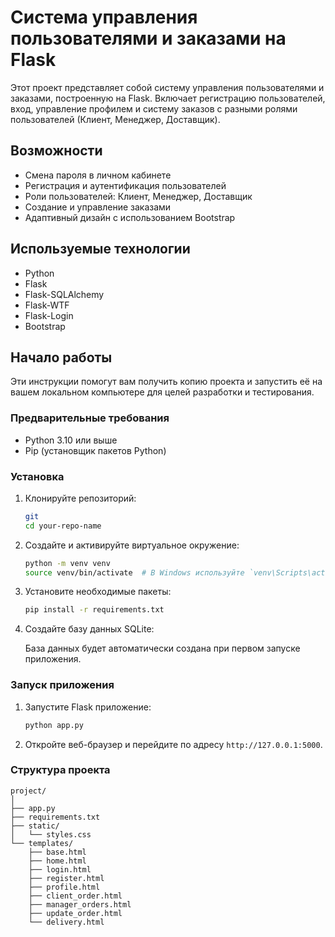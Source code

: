 
# Система управления пользователями и заказами на Flask

Этот проект представляет собой систему управления пользователями и заказами, построенную на Flask. Включает регистрацию пользователей, вход, управление профилем и систему заказов с разными ролями пользователей (Клиент, Менеджер, Доставщик).

## Возможности

- Смена пароля в личном кабинете
- Регистрация и аутентификация пользователей
- Роли пользователей: Клиент, Менеджер, Доставщик
- Создание и управление заказами
- Адаптивный дизайн с использованием Bootstrap


## Используемые технологии

- Python
- Flask
- Flask-SQLAlchemy
- Flask-WTF
- Flask-Login
- Bootstrap

## Начало работы

Эти инструкции помогут вам получить копию проекта и запустить её на вашем локальном компьютере для целей разработки и тестирования.

### Предварительные требования

- Python 3.10 или выше
- Pip (установщик пакетов Python)

### Установка

1. Клонируйте репозиторий:

    ```sh
    git 
    cd your-repo-name
    ```

2. Создайте и активируйте виртуальное окружение:

    ```sh
    python -m venv venv
    source venv/bin/activate  # В Windows используйте `venv\Scripts\activate`
    ```

3. Установите необходимые пакеты:

    ```sh
    pip install -r requirements.txt
    ```

4. Создайте базу данных SQLite:

    База данных будет автоматически создана при первом запуске приложения.

### Запуск приложения

1. Запустите Flask приложение:

    ```sh
    python app.py
    ```

2. Откройте веб-браузер и перейдите по адресу `http://127.0.0.1:5000`.

### Структура проекта

```
project/
│
├── app.py
├── requirements.txt
├── static/
│   └── styles.css
└── templates/
    ├── base.html
    ├── home.html
    ├── login.html
    ├── register.html
    ├── profile.html
    ├── client_order.html
    ├── manager_orders.html
    ├── update_order.html
    └── delivery.html
```
